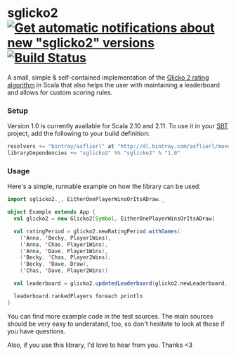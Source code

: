 # sglicko2 [![Get automatic notifications about new "sglicko2" versions](https://www.bintray.com/docs/images/bintray_badge_color.png)](https://bintray.com/asflierl/maven/sglicko2/view?source=watch) [![Build Status](https://travis-ci.org/asflierl/sglicko2.svg?branch=master)](https://travis-ci.org/asflierl/sglicko2)

A small, simple & self-contained implementation of the [Glicko 2 rating algorithm](http://www.glicko.net/glicko) in Scala that also helps the user with maintaining a leaderboard and allows for custom scoring rules.

### Setup

Version 1.0 is currently available for Scala 2.10 and 2.11. To use it in your [SBT](http://scala-sbt.org) project, add the following to your build definition:

```scala
resolvers += "bintray/asflierl" at "http://dl.bintray.com/asflierl/maven"
libraryDependencies += "sglicko2" %% "sglicko2" % "1.0"
```

### Usage

Here's a simple, runnable example on how the library can be used:

```scala
import sglicko2._, EitherOnePlayerWinsOrItsADraw._

object Example extends App {
  val glicko2 = new Glicko2[Symbol, EitherOnePlayerWinsOrItsADraw]

  val ratingPeriod = glicko2.newRatingPeriod.withGames(
    ('Anna, 'Becky, Player1Wins),
    ('Anna, 'Chas, Player1Wins),
    ('Anna, 'Dave, Player1Wins),
    ('Becky, 'Chas, Player2Wins),
    ('Becky, 'Dave, Draw),
    ('Chas, 'Dave, Player2Wins))

  val leaderboard = glicko2.updatedLeaderboard(glicko2.newLeaderboard, ratingPeriod)

  leaderboard.rankedPlayers foreach println
}
```

You can find more example code in the test sources. The main sources should be very easy to understand, too, so don't hesitate to look at those if you have questions.

Also, if you use this library, I'd love to hear from you. Thanks <3
